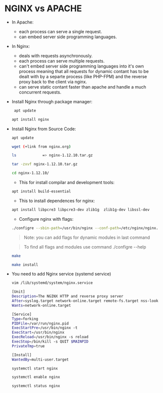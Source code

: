 # NGINX vs APACHE

- In Apache: 
    + each process can serve a single request.
    + can embed server side programming languages.

- In Nginx:
    + deals with requests asynchronously.
    + each process can serve multiple requests.
    + can't embed server side programming languages into it's own process meaning that all requests for
        dynamic contant has to be dealt with by a separte process (like PHP-FPM) and the reverse proxy back to the client via nginx.
    + can serve static contant faster than apache and handle a much concurrent requests.

- Install Nginx through package manager:
    ```sh
     apt update 
    ```
    ```sh
    apt install nginx

- Install Nginx from Source Code:
    ```sh 
    apt update
    ```
    ```sh 
    wget (+link from nginx.org)
    ```
    ```sh 
    ls            => nginx-1.12.10.tar.gz
    ```
    ```sh 
    tar -zxvf nginx-1.12.10.tar.gz
    ```
    ```sh 
    cd nginx-1.12.10/
    ```
    * This for install compilar and development tools:
    ```sh 
    apt install build-essential
    ```
    * This to install dependences for nginx:
    ```sh 
    apt install libpcre3 libpcre3-dev zlib1g  zlib1g-dev libssl-dev
    ```
    * Configure nginx with flags:
    ```sh 
    ./configre --sbin-path=/usr/bin/nginx --conf-path=/etc/nginx/nginx.conf --error-path=/var/log/nginx/error.log --http-log-path=/var/log/nginx/access.log --with-pcre --pid-path=/var/run/nginx.pid  --modules-path=/etc/nginx/modules
    ```
    > Note: you can add flags for dynamic modules in last command

    > To find all flags and modules use command  ./configre --help
    ```sh
    make
    ```
    ```sh
    make install
    ```

- You need to add Nginx service (systemd service)
    ```sh
    vim /lib/systemd/system/nginx.service
    ```
    
    ```sh
    [Unit]
    Description=The NGINX HTTP and reverse proxy server
    After=syslog.target network-online.target remote-fs.target nss-lookup.target
    Wants=network-online.target

    [Service]
    Type=forking
    PIDFile=/var/run/nginx.pid
    ExecStartPre=/usr/bin/nginx -t
    ExecStart=/usr/bin/nginx
    ExecReload=/usr/bin/nginx -s reload
    ExecStop=/bin/kill -s QUIT $MAINPID
    PrivateTmp=true

    [Install]
    WantedBy=multi-user.target
    ```

    ```sh
    systemctl start nginx
    ```
    ```sh
    systemctl enable nginx
    ```
    ```sh
    systemctl status nginx
    ```
